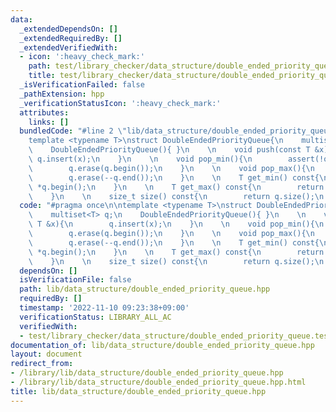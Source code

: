 ```yaml
---
data:
  _extendedDependsOn: []
  _extendedRequiredBy: []
  _extendedVerifiedWith:
  - icon: ':heavy_check_mark:'
    path: test/library_checker/data_structure/double_ended_priority_queue.test.cpp
    title: test/library_checker/data_structure/double_ended_priority_queue.test.cpp
  _isVerificationFailed: false
  _pathExtension: hpp
  _verificationStatusIcon: ':heavy_check_mark:'
  attributes:
    links: []
  bundledCode: "#line 2 \"lib/data_structure/double_ended_priority_queue.hpp\"\n\n\
    template <typename T>\nstruct DoubleEndedPriorityQueue{\n    multiset<T> q;\n\
    \    DoubleEndedPriorityQueue(){ }\n    \n    void push(const T &x){\n       \
    \ q.insert(x);\n    }\n    \n    void pop_min(){\n        assert(!q.empty());\n\
    \        q.erase(q.begin());\n    }\n    \n    void pop_max(){\n        assert(!q.empty());\n\
    \        q.erase(--q.end());\n    }\n    \n    T get_min() const{\n        return\
    \ *q.begin();\n    }\n    \n    T get_max() const{\n        return *(--q.end());\n\
    \    }\n    \n    size_t size() const{\n        return q.size();\n    }\n};\n"
  code: "#pragma once\n\ntemplate <typename T>\nstruct DoubleEndedPriorityQueue{\n\
    \    multiset<T> q;\n    DoubleEndedPriorityQueue(){ }\n    \n    void push(const\
    \ T &x){\n        q.insert(x);\n    }\n    \n    void pop_min(){\n        assert(!q.empty());\n\
    \        q.erase(q.begin());\n    }\n    \n    void pop_max(){\n        assert(!q.empty());\n\
    \        q.erase(--q.end());\n    }\n    \n    T get_min() const{\n        return\
    \ *q.begin();\n    }\n    \n    T get_max() const{\n        return *(--q.end());\n\
    \    }\n    \n    size_t size() const{\n        return q.size();\n    }\n};"
  dependsOn: []
  isVerificationFile: false
  path: lib/data_structure/double_ended_priority_queue.hpp
  requiredBy: []
  timestamp: '2022-11-10 09:23:38+09:00'
  verificationStatus: LIBRARY_ALL_AC
  verifiedWith:
  - test/library_checker/data_structure/double_ended_priority_queue.test.cpp
documentation_of: lib/data_structure/double_ended_priority_queue.hpp
layout: document
redirect_from:
- /library/lib/data_structure/double_ended_priority_queue.hpp
- /library/lib/data_structure/double_ended_priority_queue.hpp.html
title: lib/data_structure/double_ended_priority_queue.hpp
---
```

